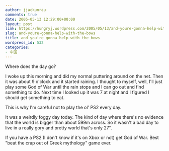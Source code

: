 ```yaml
---
author: jjackunrau
comments: true
date: 2005-05-13 12:29:00+00:00
layout: post
link: https://hungryj.wordpress.com/2005/05/13/and-youre-gonna-help-with-the-bows/
slug: and-youre-gonna-help-with-the-bows
title: and you're gonna help with the bows
wordpress_id: 532
categories:
- 中国
---
```


Where does the day go?
  

  
I woke up this morning and did my normal puttering around on the net.  Then it was about 9 o'clock and it started raining.  I thought to myself, well, I'll just play some God of War until the rain stops and I can go out and find something to do.  Next time I looked up it was 7 at night and I figured I should get something to eat.
  

  
This is why I'm careful not to play the ol' PS2 every day.
  

  
It was a weirdly foggy day today.  The kind of day where there's no evidence that the world is bigger than about 599m across.  So it wasn't a bad day to live in a really gory and pretty world that's only 27".
  

  
If you have a PS2 (I don't know if it's on Xbox or not) get God of War.  Best "beat the crap out of Greek mythology" game ever.
